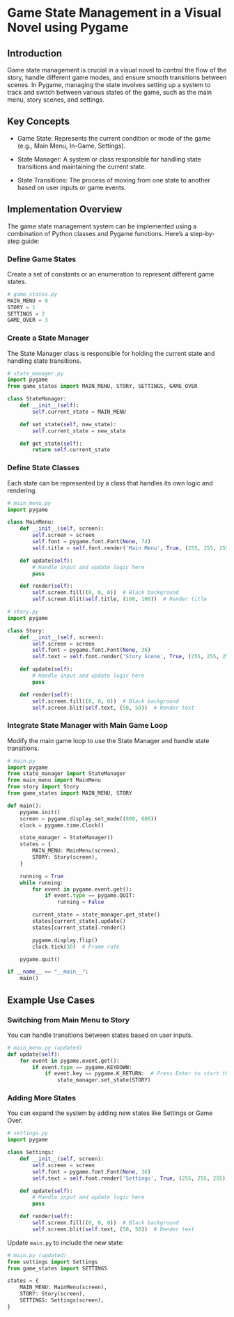 # Game State Management in a Visual Novel using Pygame

## Introduction

Game state management is crucial in a visual novel to control the flow of the story, handle different game modes, and ensure smooth transitions between scenes. In Pygame, managing the state involves setting up a system to track and switch between various states of the game, such as the main menu, story scenes, and settings.

## Key Concepts

- Game State: Represents the current condition or mode of the game (e.g., Main Menu, In-Game, Settings).

- State Manager: A system or class responsible for handling state transitions and maintaining the current state.

- State Transitions: The process of moving from one state to another based on user inputs or game events.

## Implementation Overview

The game state management system can be implemented using a combination of Python classes and Pygame functions. Here’s a step-by-step guide:

### Define Game States

Create a set of constants or an enumeration to represent different game states.

```python
# game_states.py
MAIN_MENU = 0
STORY = 1
SETTINGS = 2
GAME_OVER = 3
```

### Create a State Manager

The State Manager class is responsible for holding the current state and handling state transitions.

```python
# state_manager.py
import pygame
from game_states import MAIN_MENU, STORY, SETTINGS, GAME_OVER

class StateManager:
    def __init__(self):
        self.current_state = MAIN_MENU

    def set_state(self, new_state):
        self.current_state = new_state

    def get_state(self):
        return self.current_state
```

### Define State Classes

Each state can be represented by a class that handles its own logic and rendering.

```python
# main_menu.py
import pygame

class MainMenu:
    def __init__(self, screen):
        self.screen = screen
        self.font = pygame.font.Font(None, 74)
        self.title = self.font.render('Main Menu', True, (255, 255, 255))

    def update(self):
        # Handle input and update logic here
        pass

    def render(self):
        self.screen.fill((0, 0, 0))  # Black background
        self.screen.blit(self.title, (100, 100))  # Render title
```

```python
# story.py
import pygame

class Story:
    def __init__(self, screen):
        self.screen = screen
        self.font = pygame.font.Font(None, 36)
        self.text = self.font.render('Story Scene', True, (255, 255, 255))

    def update(self):
        # Handle input and update logic here
        pass

    def render(self):
        self.screen.fill((0, 0, 0))  # Black background
        self.screen.blit(self.text, (50, 50))  # Render text
```

###  Integrate State Manager with Main Game Loop

Modify the main game loop to use the State Manager and handle state transitions.

```python
# main.py
import pygame
from state_manager import StateManager
from main_menu import MainMenu
from story import Story
from game_states import MAIN_MENU, STORY

def main():
    pygame.init()
    screen = pygame.display.set_mode((800, 600))
    clock = pygame.time.Clock()

    state_manager = StateManager()
    states = {
        MAIN_MENU: MainMenu(screen),
        STORY: Story(screen),
    }

    running = True
    while running:
        for event in pygame.event.get():
            if event.type == pygame.QUIT:
                running = False

        current_state = state_manager.get_state()
        states[current_state].update()
        states[current_state].render()

        pygame.display.flip()
        clock.tick(30)  # Frame rate

    pygame.quit()

if __name__ == "__main__":
    main()
```

## Example Use Cases

### Switching from Main Menu to Story

You can handle transitions between states based on user inputs.

```python
# main_menu.py (updated)
def update(self):
    for event in pygame.event.get():
        if event.type == pygame.KEYDOWN:
            if event.key == pygame.K_RETURN:  # Press Enter to start the story
                state_manager.set_state(STORY)
```

### Adding More States

You can expand the system by adding new states like Settings or Game Over.

```python
# settings.py
import pygame

class Settings:
    def __init__(self, screen):
        self.screen = screen
        self.font = pygame.font.Font(None, 36)
        self.text = self.font.render('Settings', True, (255, 255, 255))

    def update(self):
        # Handle input and update logic here
        pass

    def render(self):
        self.screen.fill((0, 0, 0))  # Black background
        self.screen.blit(self.text, (50, 50))  # Render text
```

Update ``main.py`` to include the new state:

```python
# main.py (updated)
from settings import Settings
from game_states import SETTINGS

states = {
    MAIN_MENU: MainMenu(screen),
    STORY: Story(screen),
    SETTINGS: Settings(screen),
}
```